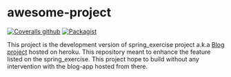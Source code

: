 # awesome-project
[![Coveralls github](https://img.shields.io/coveralls/github/jekyll/jekyll.svg?style=plastic)]()
[![Packagist](https://img.shields.io/packagist/l/doctrine/orm.svg?style=plastic)]()

This project is the development version of spring_exercise project a.k.a [Blog project](vimm0-blog.herokuapp.com "vimm0blog's Homepage") hosted on heroku. This repository meant to enhance the feature listed on the spring_exercise. This project hope to build without any intervention with the blog-app hosted from there.
